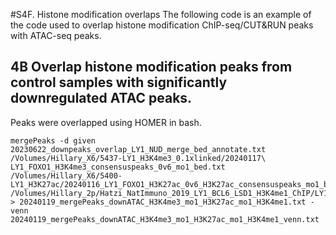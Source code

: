 #S4F. Histone modification overlaps
The following code is an example of the code used to overlap histone modification ChIP-seq/CUT&RUN peaks with ATAC-seq peaks.

## 4B Overlap histone modification peaks from control samples with significantly downregulated ATAC peaks.
Peaks were overlapped using HOMER in bash.
```
mergePeaks -d given 20230622_downpeaks_overlap_LY1_NUD_merge_bed_annotate.txt  /Volumes/Hillary_X6/5437-LY1_H3K4me3_0.1xlinked/20240117\ LY1_FOXO1_H3K4me3_consensuspeaks_0v6_mo1_bed.txt /Volumes/Hillary_X6/5400-LY1_H3K27ac/20240116_LY1_FOXO1_H3K27ac_0v6_H3K27ac_consensuspeaks_mo1_bed.txt /Volumes/Hillary_2p/Hatzi_NatImmuno_2019_LY1_BCL6_LSD1_H3K4me1_ChIP/LY1_H3K4me1_NT.peaks.bed > 20240119_mergePeaks_downATAC_H3K4me3_mo1_H3K27ac_mo1_H3K4me1.txt -venn 20240119_mergePeaks_downATAC_H3K4me3_mo1_H3K27ac_mo1_H3K4me1_venn.txt
```
